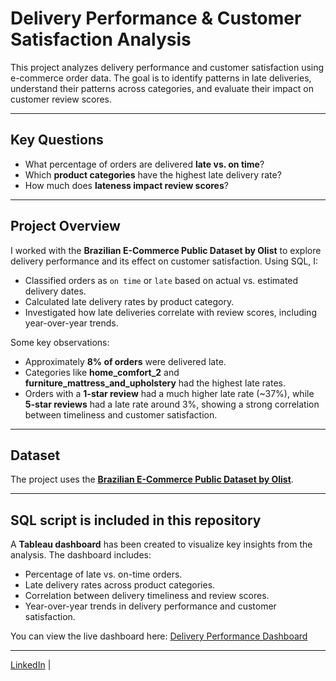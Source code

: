 # Delivery Performance & Customer Satisfaction Analysis

This project analyzes delivery performance and customer satisfaction using e-commerce order data. The goal is to identify patterns in late deliveries, understand their patterns across categories, and evaluate their impact on customer review scores.

---

## Key Questions

- What percentage of orders are delivered **late vs. on time**?
- Which **product categories** have the highest late delivery rate?
- How much does **lateness impact review scores**?

---

## Project Overview

I worked with the **Brazilian E-Commerce Public Dataset by Olist** to explore delivery performance and its effect on customer satisfaction. Using SQL, I:

- Classified orders as `on time` or `late` based on actual vs. estimated delivery dates.
- Calculated late delivery rates by product category.
- Investigated how late deliveries correlate with review scores, including year-over-year trends.

Some key observations:

- Approximately **8% of orders** were delivered late.
- Categories like **home_comfort_2** and **furniture_mattress_and_upholstery** had the highest late rates.
- Orders with a **1-star review** had a much higher late rate (~37%), while **5-star reviews** had a late rate around 3%, showing a strong correlation between timeliness and customer satisfaction.

---

## Dataset

The project uses the **[Brazilian E-Commerce Public Dataset by Olist](https://www.kaggle.com/datasets/olistbr/brazilian-ecommerce/data?select=olist_orders_dataset.csv)**.

---

## SQL script is included in this repository

A **Tableau dashboard** has been created to visualize key insights from the analysis. The dashboard includes:

- Percentage of late vs. on-time orders.
- Late delivery rates across product categories.
- Correlation between delivery timeliness and review scores.
- Year-over-year trends in delivery performance and customer satisfaction.

You can view the live dashboard here: [Delivery Performance Dashboard](#)

---
 
[LinkedIn](https://www.linkedin.com/in/craig-w-0759189b/) | 
